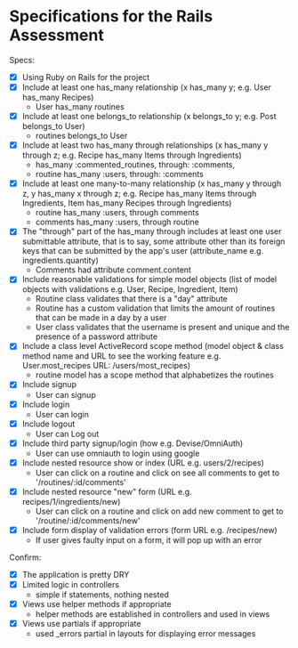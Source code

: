 # Specifications for the Rails Assessment

Specs:
- [x] Using Ruby on Rails for the project
- [X] Include at least one has_many relationship (x has_many y; e.g. User has_many Recipes)
    - User has_many routines
- [X] Include at least one belongs_to relationship (x belongs_to y; e.g. Post belongs_to User)
    - routines belongs_to User
- [X] Include at least two has_many through relationships (x has_many y through z; e.g. Recipe has_many Items through Ingredients)
    - has_many :commented_routines, through: :comments,
    - routine has_many :users, through: :comments
- [X] Include at least one many-to-many relationship (x has_many y through z, y has_many x through z; e.g. Recipe has_many Items through Ingredients, Item has_many Recipes through Ingredients)
    - routine has_many :users, through comments
    - comments has_many :users, through routine
- [X] The "through" part of the has_many through includes at least one user submittable attribute, that is to say, some attribute other than its foreign keys that can be submitted by the app's user (attribute_name e.g. ingredients.quantity)
    - Comments had attribute comment.content
- [X] Include reasonable validations for simple model objects (list of model objects with validations e.g. User, Recipe, Ingredient, Item)
    - Routine class validates that there is a "day" attribute
    - Routine has a custom validation that limits the amount of routines that can be made in a day by a user
    - User class validates that the username is present and unique and the presence of a password attribute
- [X] Include a class level ActiveRecord scope method (model object & class method name and URL to see the working feature e.g. User.most_recipes URL: /users/most_recipes)
    - routine model has a scope method that alphabetizes the routines
- [X] Include signup
    - User can signup
- [X] Include login
    - User can login
- [X] Include logout
    - User can Log out
- [X] Include third party signup/login (how e.g. Devise/OmniAuth)
    - User can use omniauth to login using google
- [X] Include nested resource show or index (URL e.g. users/2/recipes)
    - User can click on a routine and click on see all comments to get to '/routines/:id/comments'
- [X] Include nested resource "new" form (URL e.g. recipes/1/ingredients/new)
    - User can click on a routine and click on add new comment to get to '/routine/:id/comments/new'
- [X] Include form display of validation errors (form URL e.g. /recipes/new)
    - If user gives faulty input on a form, it will pop up with an error

Confirm:
- [X] The application is pretty DRY
- [X] Limited logic in controllers
    - simple if statements, nothing nested
- [X] Views use helper methods if appropriate
    - helper methods are established in controllers and used in views
- [X] Views use partials if appropriate
    - used _errors partial in layouts for displaying error messages